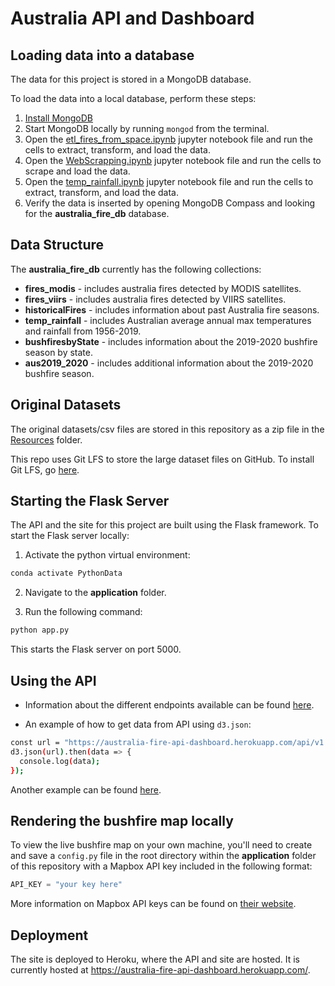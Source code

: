 # Australia API and Dashboard

## Loading data into a database

The data for this project is stored in a MongoDB database.

To load the data into a local database, perform these steps:

1. [Install MongoDB](https://docs.mongodb.com/manual/administration/install-community/)
2. Start MongoDB locally by running `mongod` from the terminal.
3. Open the [etl_fires_from_space.ipynb](./etl_fires_from_space.ipynb) jupyter notebook file and run the cells to extract, transform, and load the data.
4. Open the [WebScrapping.ipynb](./WebScrapping.ipynb) jupyter notebook file and run the cells to scrape and load the data.
5. Open the [temp_rainfall.ipynb](./temp_rainfall.ipynb) jupyter notebook file and run the cells to extract, transform, and load the data.
6. Verify the data is inserted by opening MongoDB Compass and looking for the **australia_fire_db** database.

## Data Structure

The **australia_fire_db** currently has the following collections:

- **fires_modis** - includes australia fires detected by MODIS satellites.
- **fires_viirs** - includes australia fires detected by VIIRS satellites.
- **historicalFires** - includes information about past Australia fire seasons.
- **temp_rainfall** - includes Australian average annual max temperatures and rainfall from 1956-2019.
- **bushfiresbyState** - includes information about the 2019-2020 bushfire season by state.
- **aus2019_2020** - includes additional information about the 2019-2020 bushfire season.

## Original Datasets

The original datasets/csv files are stored in this repository as a zip file in the [Resources](./Resources) folder.

This repo uses Git LFS to store the large dataset files on GitHub. To install Git LFS, go [here](https://git-lfs.github.com/).

## Starting the Flask Server

The API and the site for this project are built using the Flask framework. To start the Flask server locally:

1. Activate the python virtual environment:

```bash
conda activate PythonData
```

2. Navigate to the **application** folder.

3. Run the following command:

```bash
python app.py
```

This starts the Flask server on port 5000.

## Using the API

- Information about the different endpoints available can be found [here](https://australia-fire-api-dashboard.herokuapp.com/api/v1.0/docs).

- An example of how to get data from API using `d3.json`:

```bash
const url = "https://australia-fire-api-dashboard.herokuapp.com/api/v1.0/fires_modis"
d3.json(url).then(data => {
  console.log(data);
});
```

Another example can be found [here](./application/static/js/buildDataTable.js).

## Rendering the bushfire map locally

To view the live bushfire map on your own machine, you'll need to create and save a `config.py` file in the root directory within the **application** folder of this repository with a Mapbox API key included in the following format:

```py
API_KEY = "your key here"
```

More information on Mapbox API keys can be found on [their website](https://docs.mapbox.com/help/how-mapbox-works/access-tokens/).

## Deployment

The site is deployed to Heroku, where the API and site are hosted. It is currently hosted at <https://australia-fire-api-dashboard.herokuapp.com/>.
